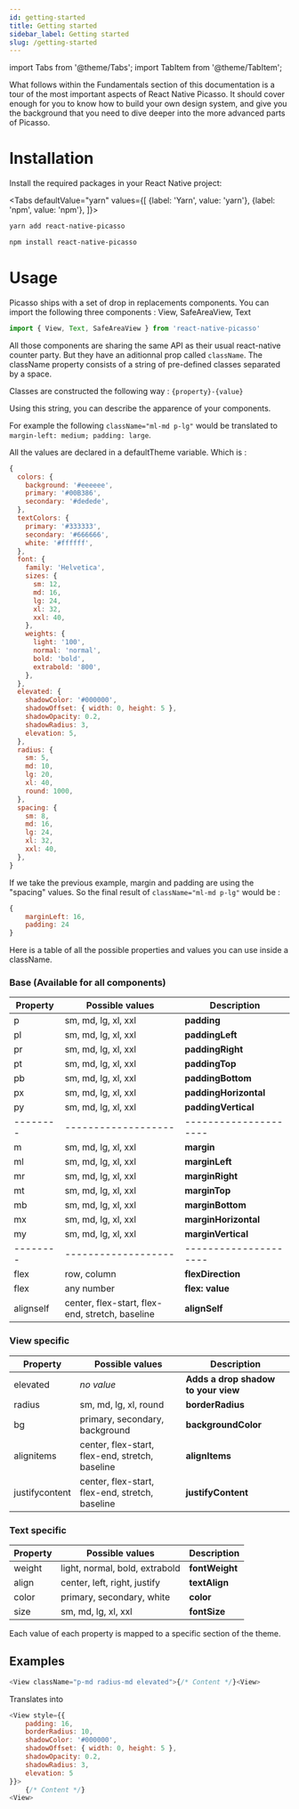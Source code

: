 ```yaml
---
id: getting-started
title: Getting started
sidebar_label: Getting started
slug: /getting-started
---
```


import Tabs from '@theme/Tabs';
import TabItem from '@theme/TabItem';

What follows within the Fundamentals section of this documentation is a tour of the most important aspects of React Native Picasso. It should cover enough for you to know how to build your own design system, and give you the background that you need to dive deeper into the more advanced parts of Picasso.

# Installation

Install the required packages in your React Native project:

<Tabs
defaultValue="yarn"
values={[
{label: 'Yarn', value: 'yarn'},
{label: 'npm', value: 'npm'},
]}>
<TabItem value="yarn">

```bash
yarn add react-native-picasso
```

</TabItem>
<TabItem value="npm">

```bash
npm install react-native-picasso
```

</TabItem>
</Tabs>

# Usage

Picasso ships with a set of drop in replacements components. You can import the following three components : View, SafeAreaView, Text

```jsx
import { View, Text, SafeAreaView } from 'react-native-picasso'
```

All those components are sharing the same API as their usual react-native counter party. But they have an aditionnal prop called `className`. The className property consists of a string of pre-defined classes separated by a space.

Classes are constructed the following way : `{property}-{value}`

Using this string, you can describe the apparence of your components.

For example the following `className="ml-md p-lg"` would be translated to `margin-left: medium; padding: large`.

All the values are declared in a defaultTheme variable. Which is :

```js
{
  colors: {
    background: '#eeeeee',
    primary: '#00B386',
    secondary: '#dedede',
  },
  textColors: {
    primary: '#333333',
    secondary: '#666666',
    white: '#ffffff',
  },
  font: {
    family: 'Helvetica',
    sizes: {
      sm: 12,
      md: 16,
      lg: 24,
      xl: 32,
      xxl: 40,
    },
    weights: {
      light: '100',
      normal: 'normal',
      bold: 'bold',
      extrabold: '800',
    },
  },
  elevated: {
    shadowColor: '#000000',
    shadowOffset: { width: 0, height: 5 },
    shadowOpacity: 0.2,
    shadowRadius: 3,
    elevation: 5,
  },
  radius: {
    sm: 5,
    md: 10,
    lg: 20,
    xl: 40,
    round: 1000,
  },
  spacing: {
    sm: 8,
    md: 16,
    lg: 24,
    xl: 32,
    xxl: 40,
  },
}
```

If we take the previous example, margin and padding are using the "spacing" values. So the final result of `className="ml-md p-lg"` would be :

```js
{
    marginLeft: 16,
    padding: 24
}
```

Here is a table of all the possible properties and values you can use inside a className.

### Base (Available for all components)

| Property  | Possible values                                 | Description           |
| --------- | ----------------------------------------------- | --------------------- |
| p         | sm, md, lg, xl, xxl                             | **padding**           |
| pl        | sm, md, lg, xl, xxl                             | **paddingLeft**       |
| pr        | sm, md, lg, xl, xxl                             | **paddingRight**      |
| pt        | sm, md, lg, xl, xxl                             | **paddingTop**        |
| pb        | sm, md, lg, xl, xxl                             | **paddingBottom**     |
| px        | sm, md, lg, xl, xxl                             | **paddingHorizontal** |
| py        | sm, md, lg, xl, xxl                             | **paddingVertical**   |
| --------  | -------------------                             | --------------------- |
| m         | sm, md, lg, xl, xxl                             | **margin**            |
| ml        | sm, md, lg, xl, xxl                             | **marginLeft**        |
| mr        | sm, md, lg, xl, xxl                             | **marginRight**       |
| mt        | sm, md, lg, xl, xxl                             | **marginTop**         |
| mb        | sm, md, lg, xl, xxl                             | **marginBottom**      |
| mx        | sm, md, lg, xl, xxl                             | **marginHorizontal**  |
| my        | sm, md, lg, xl, xxl                             | **marginVertical**    |
| --------  | -------------------                             | --------------------- |
| flex      | row, column                                     | **flexDirection**     |
| flex      | any number                                      | **flex: value**       |
| alignself | center, flex-start, flex-end, stretch, baseline | **alignSelf**         |

### View specific

| Property       | Possible values                                 | Description                         |
| -------------- | ----------------------------------------------- | ----------------------------------- |
| elevated       | _no value_                                      | **Adds a drop shadow to your view** |
| radius         | sm, md, lg, xl, round                           | **borderRadius**                    |
| bg             | primary, secondary, background                  | **backgroundColor**                 |
| alignitems     | center, flex-start, flex-end, stretch, baseline | **alignItems**                      |
| justifycontent | center, flex-start, flex-end, stretch, baseline | **justifyContent**                  |

### Text specific

| Property | Possible values                | Description    |
| -------- | ------------------------------ | -------------- |
| weight   | light, normal, bold, extrabold | **fontWeight** |
| align    | center, left, right, justify   | **textAlign**  |
| color    | primary, secondary, white      | **color**      |
| size     | sm, md, lg, xl, xxl            | **fontSize**   |

Each value of each property is mapped to a specific section of the theme.

## Examples

```js
<View className="p-md radius-md elevated">{/* Content */}<View>
```

Translates into

```js
<View style={{
    padding: 16,
    borderRadius: 10,
    shadowColor: '#000000',
    shadowOffset: { width: 0, height: 5 },
    shadowOpacity: 0.2,
    shadowRadius: 3,
    elevation: 5
}}>
    {/* Content */}
<View>
```
